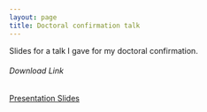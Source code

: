 ```yaml
---
layout: page
title: Doctoral confirmation talk
---
```


Slides for a talk I gave for my doctoral confirmation.


###### Download Link
[Presentation Slides](
	https://drive.google.com/open?id=0BxQ7IgGGV_QKVGFwX0V4OFR2V3c)

